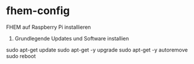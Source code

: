 # fhem-config
FHEM auf Raspberry Pi installieren


1) Grundlegende Updates und Software installien 


sudo apt-get update
sudo apt-get -y upgrade
sudo apt-get -y autoremove
sudo reboot

